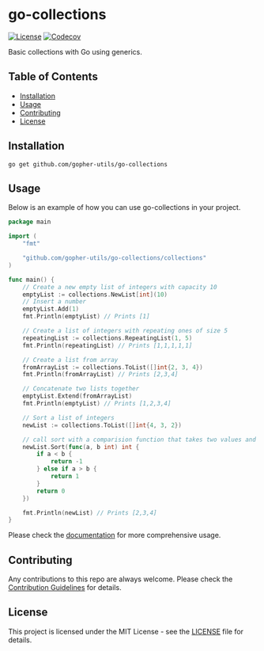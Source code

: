 # go-collections

<p>
<a href="https://github.com/gopher-utils/go-collections/blob/main/LICENSE"><img src="https://img.shields.io/badge/license-MIT-purple" alt="License"></a>
<a href="https://codecov.io/gh/gopher-utils/go-collections"><img src="https://codecov.io/gh/gopher-utils/go-collections/graph/badge.svg?token=Z6SU2GOHDI" alt="Codecov"></a>
</p>

Basic collections with Go using generics.

## Table of Contents

- [Installation](#installation)
- [Usage](#usage)
- [Contributing](#contributing)
- [License](#license)

## Installation

```shell
go get github.com/gopher-utils/go-collections
```

## Usage

Below is an example of how you can use go-collections in your project.

```go
package main

import (
	"fmt"

	"github.com/gopher-utils/go-collections/collections"
)

func main() {
	// Create a new empty list of integers with capacity 10
	emptyList := collections.NewList[int](10)
	// Insert a number
	emptyList.Add(1)
	fmt.Println(emptyList) // Prints [1]

	// Create a list of integers with repeating ones of size 5
	repeatingList := collections.RepeatingList(1, 5)
	fmt.Println(repeatingList) // Prints [1,1,1,1,1]

	// Create a list from array
	fromArrayList := collections.ToList([]int{2, 3, 4})
	fmt.Println(fromArrayList) // Prints [2,3,4]

	// Concatenate two lists together
	emptyList.Extend(fromArrayList)
	fmt.Println(emptyList) // Prints [1,2,3,4]

	// Sort a list of integers
	newList := collections.ToList([]int{4, 3, 2})

	// call sort with a comparision function that takes two values and returns an integer of 0,1 or -1
	newList.Sort(func(a, b int) int {
		if a < b {
			return -1
		} else if a > b {
			return 1
		}
		return 0
	})

	fmt.Println(newList) // Prints [2,3,4]
}

```

Please check the [documentation](https://pkg.go.dev/github.com/gopher-utils/go-collections) for more comprehensive usage.

## Contributing

Any contributions to this repo are always welcome. Please check the [Contribution Guidelines](CONTRIBUTING.md) for details.

## License

This project is licensed under the MIT License - see the [LICENSE](LICENSE) file for details.
